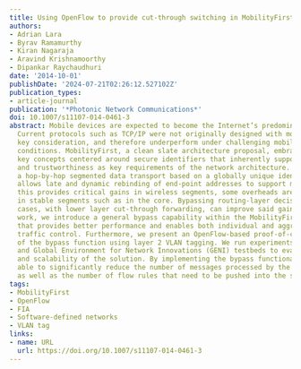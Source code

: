 ```yaml
---
title: Using OpenFlow to provide cut-through switching in MobilityFirst
authors:
- Adrian Lara
- Byrav Ramamurthy
- Kiran Nagaraja
- Aravind Krishnamoorthy
- Dipankar Raychaudhuri
date: '2014-10-01'
publishDate: '2024-07-21T02:26:12.527102Z'
publication_types:
- article-journal
publication: '*Photonic Network Communications*'
doi: 10.1007/s11107-014-0461-3
abstract: Mobile devices are expected to become the Internet’s predominant technology.
  Current protocols such as TCP/IP were not originally designed with mobility as a
  key consideration, and therefore underperform under challenging mobile and wireless
  conditions. MobilityFirst, a clean slate architecture proposal, embraces several
  key concepts centered around secure identifiers that inherently support mobility
  and trustworthiness as key requirements of the network architecture. This includes
  a hop-by-hop segmented data transport based on a globally unique identifier. This
  allows late and dynamic rebinding of end-point addresses to support mobility. While
  this provides critical gains in wireless segments, some overheads are incurred even
  in stable segments such as in the core. Bypassing routing-layer decisions in these
  cases, with lower layer cut-through forwarding, can improve said gains. In this
  work, we introduce a general bypass capability within the MobilityFirst architecture
  that provides better performance and enables both individual and aggregate flow-level
  traffic control. Furthermore, we present an OpenFlow-based proof-of-concept implementation
  of the bypass function using layer 2 VLAN tagging. We run experiments on the ORBIT
  and Global Environment for Network Innovations (GENI) testbeds to evaluate the performance
  and scalability of the solution. By implementing the bypass functionality, we are
  able to significantly reduce the number of messages processed by the controller
  as well as the number of flow rules that need to be pushed into the switches.
tags:
- MobilityFirst
- OpenFlow
- FIA
- Software-defined networks
- VLAN tag
links:
- name: URL
  url: https://doi.org/10.1007/s11107-014-0461-3
---
```

